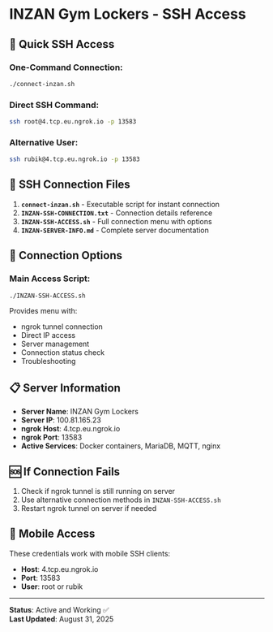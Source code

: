 # INZAN Gym Lockers - SSH Access

## 🚀 Quick SSH Access

### One-Command Connection:
```bash
./connect-inzan.sh
```

### Direct SSH Command:
```bash
ssh root@4.tcp.eu.ngrok.io -p 13583
```

### Alternative User:
```bash
ssh rubik@4.tcp.eu.ngrok.io -p 13583
```

## 📁 SSH Connection Files

1. **`connect-inzan.sh`** - Executable script for instant connection
2. **`INZAN-SSH-CONNECTION.txt`** - Connection details reference
3. **`INZAN-SSH-ACCESS.sh`** - Full connection menu with options
4. **`INZAN-SERVER-INFO.md`** - Complete server documentation

## 🔧 Connection Options

### Main Access Script:
```bash
./INZAN-SSH-ACCESS.sh
```
Provides menu with:
- ngrok tunnel connection
- Direct IP access
- Server management
- Connection status check
- Troubleshooting

## 📋 Server Information

- **Server Name**: INZAN Gym Lockers
- **Server IP**: 100.81.165.23
- **ngrok Host**: 4.tcp.eu.ngrok.io
- **ngrok Port**: 13583
- **Active Services**: Docker containers, MariaDB, MQTT, nginx

## 🆘 If Connection Fails

1. Check if ngrok tunnel is still running on server
2. Use alternative connection methods in `INZAN-SSH-ACCESS.sh`
3. Restart ngrok tunnel on server if needed

## 📱 Mobile Access

These credentials work with mobile SSH clients:
- **Host**: 4.tcp.eu.ngrok.io
- **Port**: 13583
- **User**: root or rubik

---
**Status**: Active and Working ✅  
**Last Updated**: August 31, 2025
